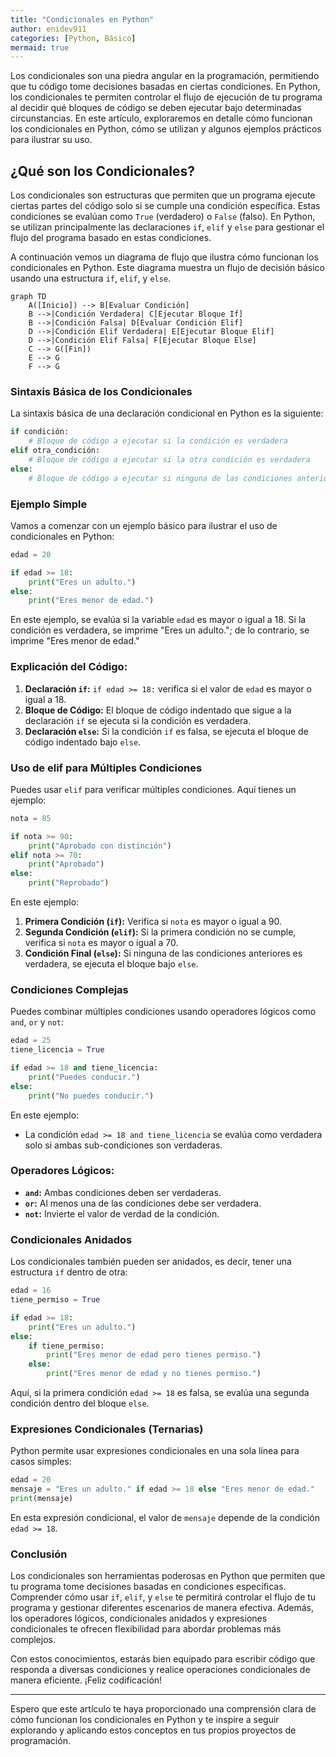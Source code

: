 ```yaml
---
title: "Condicionales en Python"
author: enidev911
categories: [Python, Básico]
mermaid: true
---
```


Los condicionales son una piedra angular en la programación, permitiendo que tu código tome decisiones basadas en ciertas condiciones. En Python, los condicionales te permiten controlar el flujo de ejecución de tu programa al decidir qué bloques de código se deben ejecutar bajo determinadas circunstancias. En este artículo, exploraremos en detalle cómo funcionan los condicionales en Python, cómo se utilizan y algunos ejemplos prácticos para ilustrar su uso.

## ¿Qué son los Condicionales?

Los condicionales son estructuras que permiten que un programa ejecute ciertas partes del código solo si se cumple una condición específica. Estas condiciones se evalúan como `True` (verdadero) o `False` (falso). En Python, se utilizan principalmente las declaraciones `if`, `elif` y `else` para gestionar el flujo del programa basado en estas condiciones.

A continuación vemos un diagrama de flujo que ilustra cómo funcionan los condicionales en Python. Este diagrama muestra un flujo de decisión básico usando una estructura `if`, `elif`, y `else`.

```mermaid
graph TD
    A([Inicio]) --> B[Evaluar Condición]
    B -->|Condición Verdadera| C[Ejecutar Bloque If]
    B -->|Condición Falsa| D[Evaluar Condición Elif]
    D -->|Condición Elif Verdadera| E[Ejecutar Bloque Elif]
    D -->|Condición Elif Falsa| F[Ejecutar Bloque Else]
    C --> G([Fin])
    E --> G
    F --> G
```

### Sintaxis Básica de los Condicionales

La sintaxis básica de una declaración condicional en Python es la siguiente:

```python
if condición:
    # Bloque de código a ejecutar si la condición es verdadera
elif otra_condición:
    # Bloque de código a ejecutar si la otra condición es verdadera
else:
    # Bloque de código a ejecutar si ninguna de las condiciones anteriores es verdadera
```

### Ejemplo Simple

Vamos a comenzar con un ejemplo básico para ilustrar el uso de condicionales en Python:

```python
edad = 20

if edad >= 18:
    print("Eres un adulto.")
else:
    print("Eres menor de edad.")
```

En este ejemplo, se evalúa si la variable `edad` es mayor o igual a 18. Si la condición es verdadera, se imprime "Eres un adulto."; de lo contrario, se imprime "Eres menor de edad."

### Explicación del Código:

1. **Declaración `if`:** `if edad >= 18:` verifica si el valor de `edad` es mayor o igual a 18.
2. **Bloque de Código:** El bloque de código indentado que sigue a la declaración `if` se ejecuta si la condición es verdadera.
3. **Declaración `else`:** Si la condición `if` es falsa, se ejecuta el bloque de código indentado bajo `else`.

### Uso de elif para Múltiples Condiciones

Puedes usar `elif` para verificar múltiples condiciones. Aquí tienes un ejemplo:

```python
nota = 85

if nota >= 90:
    print("Aprobado con distinción")
elif nota >= 70:
    print("Aprobado")
else:
    print("Reprobado")
```

En este ejemplo:

1. **Primera Condición (`if`):** Verifica si `nota` es mayor o igual a 90.
2. **Segunda Condición (`elif`):** Si la primera condición no se cumple, verifica si `nota` es mayor o igual a 70.
3. **Condición Final (`else`):** Si ninguna de las condiciones anteriores es verdadera, se ejecuta el bloque bajo `else`.

### Condiciones Complejas

Puedes combinar múltiples condiciones usando operadores lógicos como `and`, `or` y `not`:

```python
edad = 25
tiene_licencia = True

if edad >= 18 and tiene_licencia:
    print("Puedes conducir.")
else:
    print("No puedes conducir.")
```

En este ejemplo:

- La condición `edad >= 18 and tiene_licencia` se evalúa como verdadera solo si ambas sub-condiciones son verdaderas.

### Operadores Lógicos:

- **`and`:** Ambas condiciones deben ser verdaderas.
- **`or`:** Al menos una de las condiciones debe ser verdadera.
- **`not`:** Invierte el valor de verdad de la condición.

### Condicionales Anidados

Los condicionales también pueden ser anidados, es decir, tener una estructura `if` dentro de otra:

```python
edad = 16
tiene_permiso = True

if edad >= 18:
    print("Eres un adulto.")
else:
    if tiene_permiso:
        print("Eres menor de edad pero tienes permiso.")
    else:
        print("Eres menor de edad y no tienes permiso.")
```

Aquí, si la primera condición `edad >= 18` es falsa, se evalúa una segunda condición dentro del bloque `else`.

### Expresiones Condicionales (Ternarias)

Python permite usar expresiones condicionales en una sola línea para casos simples:

```python
edad = 20
mensaje = "Eres un adulto." if edad >= 18 else "Eres menor de edad."
print(mensaje)
```

En esta expresión condicional, el valor de `mensaje` depende de la condición `edad >= 18`.

### Conclusión

Los condicionales son herramientas poderosas en Python que permiten que tu programa tome decisiones basadas en condiciones específicas. Comprender cómo usar `if`, `elif`, y `else` te permitirá controlar el flujo de tu programa y gestionar diferentes escenarios de manera efectiva. Además, los operadores lógicos, condicionales anidados y expresiones condicionales te ofrecen flexibilidad para abordar problemas más complejos.

Con estos conocimientos, estarás bien equipado para escribir código que responda a diversas condiciones y realice operaciones condicionales de manera eficiente. ¡Feliz codificación!

---

Espero que este artículo te haya proporcionado una comprensión clara de cómo funcionan los condicionales en Python y te inspire a seguir explorando y aplicando estos conceptos en tus propios proyectos de programación.
